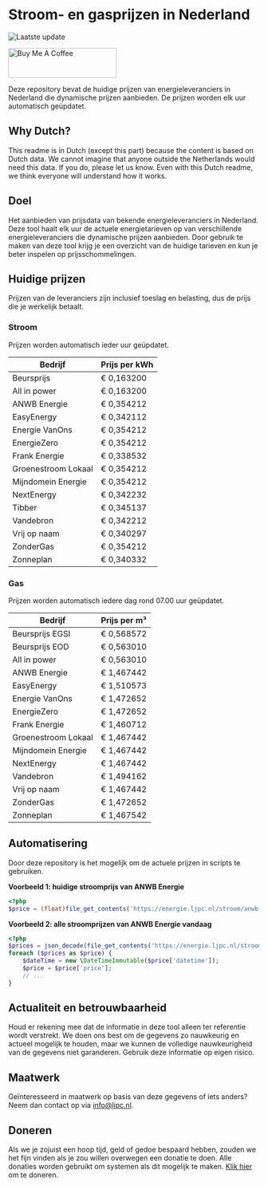 # Stroom- en gasprijzen in Nederland

![Laatste update](https://img.shields.io/badge/laatste%20update-2025--02--12%2007%3A01%20CET-brightgreen)

<a href="https://www.buymeacoffee.com/Lars-" target="_blank"><img src="https://cdn.buymeacoffee.com/buttons/v2/default-orange.png" alt="Buy Me A Coffee" height="60" style="height: 60px !important;width: 217px !important;" ></a>

Deze repository bevat de huidige prijzen van energieleveranciers in Nederland die dynamische prijzen aanbieden. De prijzen worden elk uur automatisch geüpdatet.

## Why Dutch?

This readme is in Dutch (except this part) because the content is based on Dutch data. We cannot imagine that anyone outside the Netherlands would need this data. If you do, please let us know. Even with this Dutch readme, we think
everyone will understand how it works.

## Doel

Het aanbieden van prijsdata van bekende energieleveranciers in Nederland. Deze tool haalt elk uur de actuele energietarieven op van verschillende energieleveranciers die dynamische prijzen aanbieden. Door gebruik te maken van deze tool
krijg je een overzicht van de huidige tarieven en kun je beter inspelen op prijsschommelingen.

## Huidige prijzen

Prijzen van de leveranciers zijn inclusief toeslag en belasting, dus de prijs die je werkelijk betaalt.

### Stroom

Prijzen worden automatisch ieder uur geüpdatet.

 Bedrijf | Prijs per kWh 
---------|---------------
Beursprijs | € 0,163200
All in power | € 0,163200
ANWB Energie | € 0,354212
EasyEnergy | € 0,342112
Energie VanOns | € 0,354212
EnergieZero | € 0,354212
Frank Energie | € 0,338532
Groenestroom Lokaal | € 0,354212
Mijndomein Energie | € 0,354212
NextEnergy | € 0,342232
Tibber | € 0,345137
Vandebron | € 0,342212
Vrij op naam | € 0,340297
ZonderGas | € 0,354212
Zonneplan | € 0,340332


### Gas

Prijzen worden automatisch iedere dag rond 07.00 uur geüpdatet.

 Bedrijf | Prijs per m³ 
---------|--------------
Beursprijs EGSI | € 0,568572
Beursprijs EOD | € 0,563010
All in power | € 0,563010
ANWB Energie | € 1,467442
EasyEnergy | € 1,510573
Energie VanOns | € 1,472652
EnergieZero | € 1,472652
Frank Energie | € 1,460712
Groenestroom Lokaal | € 1,467442
Mijndomein Energie | € 1,467442
NextEnergy | € 1,467442
Vandebron | € 1,494162
Vrij op naam | € 1,467442
ZonderGas | € 1,472652
Zonneplan | € 1,467542


## Automatisering

Door deze repository is het mogelijk om de actuele prijzen in scripts te gebruiken.

**Voorbeeld 1: huidige stroomprijs van ANWB Energie**

```php
<?php
$price = (float)file_get_contents('https://energie.ljpc.nl/stroom/anwb-energie-nu.txt');

```

**Voorbeeld 2: alle stroomprijzen van ANWB Energie vandaag**

```php
<?php
$prices = json_decode(file_get_contents('https://energie.ljpc.nl/stroom/all-in-power-vandaag.json'),true);
foreach ($prices as $price) {
    $dateTime = new \DateTimeImmutable($price['datetime']);
    $price = $price['price'];
    // ...
}
```

## Actualiteit en betrouwbaarheid

Houd er rekening mee dat de informatie in deze tool alleen ter referentie wordt verstrekt. We doen ons best om de gegevens zo nauwkeurig en actueel mogelijk te houden, maar we kunnen de volledige nauwkeurigheid van de gegevens niet
garanderen. Gebruik deze informatie op eigen risico.

## Maatwerk

Geïnteresseerd in maatwerk op basis van deze gegevens of iets anders? Neem dan contact op
via [info@ljpc.nl](mailto:info@ljpc.nl?subject=Energie%20prijzen).

## Doneren

Als we je zojuist een hoop tijd, geld of gedoe bespaard hebben, zouden we het fijn vinden als je zou willen overwegen een
donatie te doen. Alle donaties worden gebruikt om systemen als dit mogelijk te
maken. [Klik hier](https://www.buymeacoffee.com/Lars-) om te doneren.
